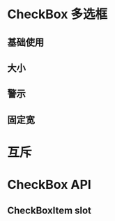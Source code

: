 <script setup>
import Default from './default.vue'
import Size from './size.vue'
import Alarm from './alarm.vue'
import Mutex from './mutex.vue'
import ItemWidth from './itemWidth.vue'
import API from './api.vue'
import SLOT from './slot.vue'
</script>

# CheckBox 多选框

## 基础使用

<Preview comp-name="CheckBox" demo-name="default">
  <Default />
</Preview>

## 大小

<Preview comp-name="CheckBox" demo-name="size">
  <Size />
</Preview>

## 警示

<Preview comp-name="CheckBox" demo-name="alarm">
  <Alarm />
</Preview>

## 固定宽

<Preview comp-name="CheckBox" demo-name="itemWidth">
  <ItemWidth />
</Preview>

# 互斥

<Preview comp-name="CheckBox" demo-name="mutex">
  <Mutex />
</Preview>

# CheckBox API

<API/>

## CheckBoxItem slot

<SLOT />
